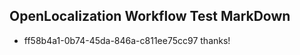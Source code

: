 ## OpenLocalization Workflow Test MarkDown
* ff58b4a1-0b74-45da-846a-c811ee75cc97 thanks!

<!--HONumber=Jul16_HO3-->


